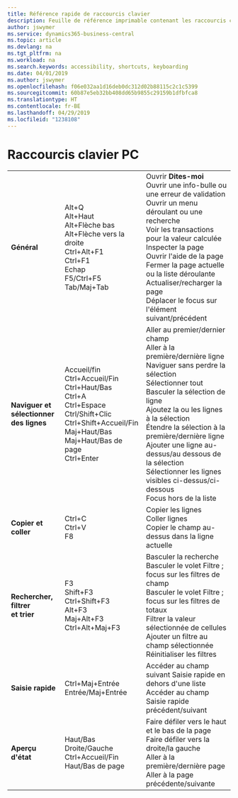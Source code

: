```yaml
---
title: Référence rapide de raccourcis clavier
description: Feuille de référence imprimable contenant les raccourcis clavier les plus populaires.
author: jswymer
ms.service: dynamics365-business-central
ms.topic: article
ms.devlang: na
ms.tgt_pltfrm: na
ms.workload: na
ms.search.keywords: accessibility, shortcuts, keyboarding
ms.date: 04/01/2019
ms.author: jswymer
ms.openlocfilehash: f06e032aa1d16deb0dc312d02b88115c2c1c5399
ms.sourcegitcommit: 60b87e5eb32bb408dd65b9855c29159b1dfbfca8
ms.translationtype: HT
ms.contentlocale: fr-BE
ms.lasthandoff: 04/29/2019
ms.locfileid: "1238108"
---
```

# <a name="pc-keyboard-shortcuts"></a>Raccourcis clavier PC

||||  
|----------------|-----------|----------------|
|**Général**|Alt+Q<br />Alt+Haut<br />Alt+Flèche bas<br />Alt+Flèche vers la droite<br />Ctrl+Alt+F1<br />Ctrl+F1<br />Echap<br />F5/Ctrl+F5<br />Tab/Maj+Tab<br />|Ouvrir **Dites-moi**<br />Ouvrir une info-bulle ou une erreur de validation<br />Ouvrir un menu déroulant ou une recherche<br />Voir les transactions pour la valeur calculée<br />Inspecter la page<br />Ouvrir l'aide de la page<br />Fermer la page actuelle ou la liste déroulante<br />Actualiser/recharger la page<br />Déplacer le focus sur l'élément suivant/précédent|
|**Naviguer et <br />sélectionner des lignes**| Accueil/fin<br />Ctrl+Accueil/Fin <br />Ctrl+Haut/Bas<br />Ctrl+A <br />Ctrl+Espace<br />Ctrl/Shift+Clic<br />Ctrl+Shift+Accueil/Fin<br />Maj+Haut/Bas<br />Maj+Haut/Bas de page<br />Ctrl+Enter| Aller au premier/dernier champ<br />Aller à la première/dernière ligne<br />Naviguer sans perdre la sélection<br />Sélectionner tout<br />Basculer la sélection de ligne<br /> Ajoutez la ou les lignes à la sélection<br />Étendre la sélection à la première/dernière ligne<br />Ajouter une ligne au-dessus/au dessous de la sélection<br />Sélectionner les lignes visibles ci-dessus/ci-dessous <br />Focus hors de la liste|
|**Copier et coller**|Ctrl+C<br />Ctrl+V<br />F8|Copier les lignes<br />Coller lignes<br />Copier le champ au-dessus dans la ligne actuelle|
|**Rechercher, filtrer <br />et trier**|F3<br />Shift+F3<br />Ctrl+Shift+F3<br />Alt+F3<br />Maj+Alt+F3<br />Ctrl+Alt+Maj+F3|Basculer la recherche<br />Basculer le volet Filtre ; focus sur les filtres de champ<br />Basculer le volet Filtre ; focus sur les filtres de totaux<br />Filtrer la valeur sélectionnée de cellules<br />Ajouter un filtre au champ sélectionnée<br />Réinitialiser les filtres|
|**Saisie rapide**|Ctrl+Maj+Entrée<br />Entrée/Maj+Entrée|Accéder au champ suivant Saisie rapide en dehors d'une liste<br />Accéder au champ Saisie rapide précédent/suivant|
|**Aperçu d'état**|Haut/Bas<br />Droite/Gauche<br />Ctrl+Accueil/Fin<br />Haut/Bas de page|Faire défiler vers le haut et le bas de la page<br />Faire défiler vers la droite/la gauche <br />Aller à la première/dernière page<br />Aller à la page précédente/suivante|
